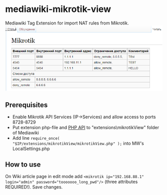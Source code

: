 # mediawiki-mikrotik-view

Mediawiki Tag Extension for import NAT rules from Mikrotik.
![alt_text](https://github.com/GOID1989/mediawiki-mikrotik-view/blob/master/example.PNG)

## Prerequisites
 - Enable Mikrotik API Services (IP->Services) and allow access to ports 8728-8729
 - Put extension php-file and [PHP API](https://github.com/BenMenking/routeros-api) to "extensions\mikrotikView" folder of Mediawiki
 - Add line `require_once( "$IP/extensions/mikrotikView/mikrotikView.php" );` into MW's LocalSettings.php
 
## How to use
On Wiki article page in edit mode add `<mikrotik ip="192.168.88.1" login="admin" password="tooooooo_long_pwd"/>` (three attributes REQUIRED!). Save changes.